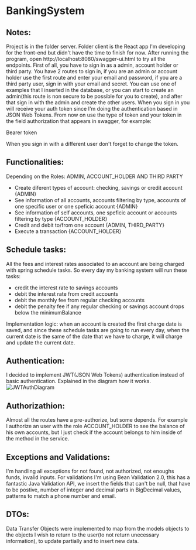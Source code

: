 # BankingSystem

## Notes:
Project is in the folder server. Folder client is the React app I'm developing for the front-end but didn't have the time to finish for now.
After running the program, open http://localhost:8080/swagger-ui.html to try all the endpoints. 
First of all, you have to sign in as a admin, account holder or third party. You have 2 routes to sign in, if you are an admin or account holder use the first route
and enter your email and password, if you are a third party user, sign in with your email and secret. You can use one of examples that I inserted in the database,
or you can start to create an admin(this route is non secure to be possible for you to create), and after that sign in with the admin and create the other users.
When you sign in you will receive your auth token since I'm doing the authentication based in JSON Web Tokens. From now on use the type of token and your token 
in the field authorization that appears in swagger, for example:

Bearer token

When you sign in with a different user don't forget to change the token.

## Functionalities:
Depending on the Roles: ADMIN, ACCOUNT_HOLDER AND THIRD PARTY

- Create diferent types of account: checking, savings or credit account {ADMIN}
- See information of all accounts, accounts filtering by type, accounts of one specific user or one speficic account {ADMIN}
- See information of self accounts, one speficic account or accounts filtering by type {ACCOUNT_HOLDER}
- Credit and debit to/from one account {ADMIN, THIRD_PARTY}
- Execute a transaction {ACCOUNT_HOLDER}

## Schedule tasks:
All the fees and interest rates associated to an account are being charged with spring schedule tasks.
So every day my banking system will run these tasks:
- credit the interest rate to savings accounts
- debit the interest rate from credit accounts
- debit the monthly fee from regular checking accounts
- debit the penalty fee if any regular checking or savings account drops below the minimumBalance

Implementation logic: when an account is created the first charge date is saved, and since these schedule tasks are going to run every day, when the current date
is the same of the date that we have to charge, it will charge and update the current date.

## Authentication:
I decided to implement JWT(JSON Web Tokens) authentication instead of basic authentication. Explained in the diagram how it works.
![JWTAuthDiagram](https://i.ibb.co/RDw2TSM/Captura-de-ecra-2020-06-27-a-s-00-31-27.png)

## Authorizathion:
Almost all the routes have a pre-authorize, but some depends. For example I authorize an user with the role ACCOUNT_HOLDER to see the balance of his own accounts, but I just check if the account belongs to him inside of the method in the service.

## Exceptions and Validations:
I'm handling all exceptions for not found, not authorized, not enoughs funds, invalid inputs. For validations I'm using Bean Validation 2.0, this has a fantastic Java Validation API, we insert the fields that can't be null, that have to be postive, number of integer and decimal parts in BigDecimal values, patterns to match a phone number and email.

## DTOs:
Data Transfer Objects were implemented to map from the models objects to the objects I wish to return to the user(to not return unecessary information), to update partially and to insert new data.

